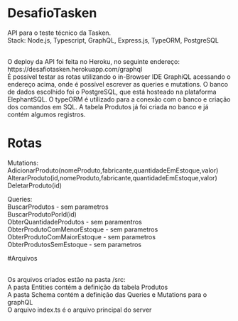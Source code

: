 # DesafioTasken
API para o teste técnico da Tasken.
<br/>
Stack: Node.js, Typescript, GraphQL, Express.js, TypeORM, PostgreSQL

<br/>
O deploy da API foi feita no Heroku, no seguinte endereço: https://desafiotasken.herokuapp.com/graphql
<br/> É possível testar as rotas utilizando o in-Browser IDE GraphiQL acessando o endereço acima, onde é possível escrever as queries e mutations. O banco de dados escolhido foi o PostgreSQL, que está hosteado na plataforma ElephantSQL. O typeORM é utilizado para a conexão com o banco e criação dos comandos em SQL. A tabela Produtos já foi criada no banco e já contém algumos registros.
<br/>

# Rotas

Mutations:<br/>
AdicionarProduto(nomeProduto,fabricante,quantidadeEmEstoque,valor)
<br/>
AlterarProduto(id,nomeProduto,fabricante,quantidadeEmEstoque,valor)
<br/>
DeletarProduto(id)
<br/>

Queries:<br/>
BuscarProdutos - sem parametros
<br/>
BuscarProdutoPorId(id)
<br/>
ObterQuantidadeProdutos - sem paramentros
<br/>
ObterProdutoComMenorEstoque - sem parametros
<br/>
ObterProdutoComMaiorEstoque - sem parametros
<br/>
ObterProdutosSemEstoque - sem parametros


#Arquivos

<br/>
Os arquivos criados estão na pasta /src:
<br/>
A pasta Entities contém a definição da tabela Produtos
<br/>
A pasta Schema contém a definição das Queries e Mutations para o graphQL
<br/>
O arquivo index.ts é o arquivo principal do server



